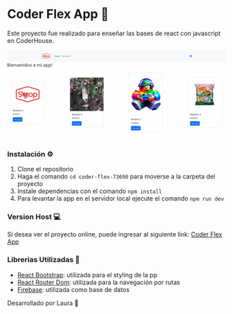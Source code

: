 # Coder Flex App 🛒

Este proyecto fue realizado para enseñar las bases de react con javascript en CoderHouse.

![app](/public/flex-app-readme.png)


### Instalación ⚙️

1. Clone el repositorio
2. Haga el comando `cd coder-flex-73690` para moverse a la carpeta del proyecto
3. Instale dependencias con el comando `npm install`
4. Para levantar la app en el servidor local ejecute el comando `npm run dev`

### Version Host 💻

Si desea ver el proyecto online, puede ingresar al siguiente link: [Coder Flex App]()


### Librerias Utilizadas 📖

- [React Bootstrap](https://react-bootstrap.netlify.app/): utilizada para el styling de la pp
- [React Router Dom](https://react-bootstrap.netlify.app/): utilizada para la navegación por rutas
- [Firebase](https://react-bootstrap.netlify.app/): utilizada como base de datos



Desarrollado por Laura 🤭

